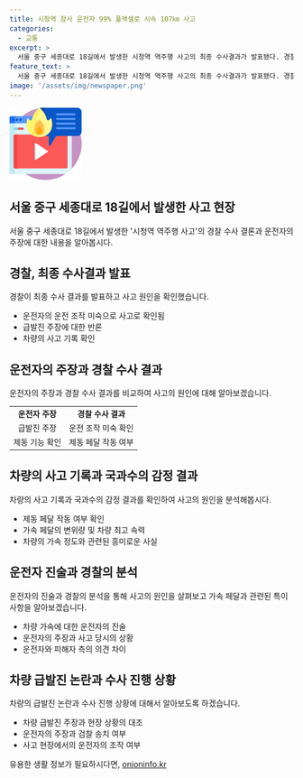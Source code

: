 ```yaml
---
title: 시청역 참사 운전자 99% 풀액셀로 시속 107㎞ 사고
categories:
  - 교통
excerpt: >
  서울 중구 세종대로 18길에서 발생한 시청역 역주행 사고의 최종 수사결과가 발표됐다. 경찰은 운전자의 운전 조작 미숙으로 사고가 발생했다고 밝혔으며, 운전자는 검찰에 송치됐다. 국립과학수사연구소의 감정 결과와 CCTV, 블랙박스 영상 등을 종합한 결과로 운전자의 주장과는 달리 급발진은 아니었으며, 신발 바닥에서도 가속 페달과 일치하는 정형 문양이 확인됐다. 경찰은 피해자 측의 합의가 이뤄지지 않았고, 운전자는 구속됐으며, 사고의 원인과 운전자의 진술이 최대 쟁점이 된 상황이다.
feature_text: >
  서울 중구 세종대로 18길에서 발생한 시청역 역주행 사고의 최종 수사결과가 발표됐다. 경찰은 운전자의 운전 조작 미숙으로 사고가 발생했다고 밝혔으며, 운전자는 검찰에 송치됐다. 국립과학수사연구소의 감정 결과와 CCTV, 블랙박스 영상 등을 종합한 결과로 운전자의 주장과는 달리 급발진은 아니었으며, 신발 바닥에서도 가속 페달과 일치하는 정형 문양이 확인됐다. 경찰은 피해자 측의 합의가 이뤄지지 않았고, 운전자는 구속됐으며, 사고의 원인과 운전자의 진술이 최대 쟁점이 된 상황이다.
image: '/assets/img/newspaper.png'
---
```


<p><img src="/assets/img/news.png" alt="rentncar 속보" /></p>

<h2 data-ke-size="size26">서울 중구 세종대로 18길에서 발생한 사고 현장</h2>

<p data-ke-size="size16">서울 중구 세종대로 18길에서 발생한 '시청역 역주행 사고'의 경찰 수사 결론과 운전자의 주장에 대한 내용을 알아봅시다.</p>

<h2 data-ke-size="size26">경찰, 최종 수사결과 발표</h2>

<p data-ke-size="size16">경찰이 최종 수사 결과를 발표하고 사고 원인을 확인했습니다.</p>

<ul>
  <li>운전자의 운전 조작 미숙으로 사고로 확인됨</li>
  <li>급발진 주장에 대한 반론</li>
  <li>차량의 사고 기록 확인</li>
</ul>

<h2 data-ke-size="size26">운전자의 주장과 경찰 수사 결과</h2>

<p data-ke-size="size16">운전자의 주장과 경찰 수사 결과를 비교하여 사고의 원인에 대해 알아보겠습니다.</p>

<table>
  <tr>
    <td style="text-align: center; height: 17px;"><b>운전자 주장</b></td>
    <td style="text-align: center; height: 17px;"><b>경찰 수사 결과</b></td>
  </tr>
  <tr>
    <td style="text-align: center; height: 17px;">급발진 주장</td>
    <td style="text-align: center; height: 17px;">운전 조작 미숙 확인</td>
  </tr>
  <tr>
    <td style="text-align: center; height: 17px;">제동 기능 확인</td>
    <td style="text-align: center; height: 17px;">제동 페달 작동 여부</td>
  </tr>
</table>

<h2 data-ke-size="size26">차량의 사고 기록과 국과수의 감정 결과</h2>

<p data-ke-size="size16">차량의 사고 기록과 국과수의 감정 결과를 확인하여 사고의 원인을 분석해봅시다.</p>

<ul>
  <li>제동 페달 작동 여부 확인</li>
  <li>가속 페달의 변위량 및 차량 최고 속력</li>
  <li>차량의 가속 정도와 관련된 흥미로운 사실</li>
</ul>

<h2 data-ke-size="size26">운전자 진술과 경찰의 분석</h2>

<p data-ke-size="size16">운전자의 진술과 경찰의 분석을 통해 사고의 원인을 살펴보고 가속 페달과 관련된 특이 사항을 알아보겠습니다.</p>

<ul>
  <li>차량 가속에 대한 운전자의 진술</li>
  <li>운전자의 주장과 사고 당시의 상황</li>
  <li>운전자와 피해자 측의 의견 차이</li>
</ul>

<h2 data-ke-size="size26">차량 급발진 논란과 수사 진행 상황</h2>

<p data-ke-size="size16">차량의 급발진 논란과 수사 진행 상황에 대해서 알아보도록 하겠습니다.</p>

<ul>
  <li>차량 급발진 주장과 현장 상황의 대조</li>
  <li>운전자의 주장과 검찰 송치 여부</li>
  <li>사고 현장에서의 운전자의 조작 여부</li>
</ul>
유용한 생활 정보가 필요하시다면, <a href="https://onioninfo.kr" rel="dofollow">onioninfo.kr</a>


